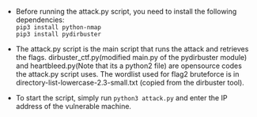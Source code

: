 * Before running the attack.py script, you need to install the following dependencies:\
	`pip3 install python-nmap`\
	`pip3 install pydirbuster`

* The attack.py script is the main script that runs the attack and retrieves the flags. dirbuster_ctf.py(modified main.py of the pydirbuster module) and heartbleed.py(Note that its a python2 file) are opensource codes the attack.py script uses. The wordlist used for flag2 bruteforce is in directory-list-lowercase-2.3-small.txt (copied from the dirbuster tool).

* To start the script, simply run `python3 attack.py` and enter the IP address of the vulnerable machine.